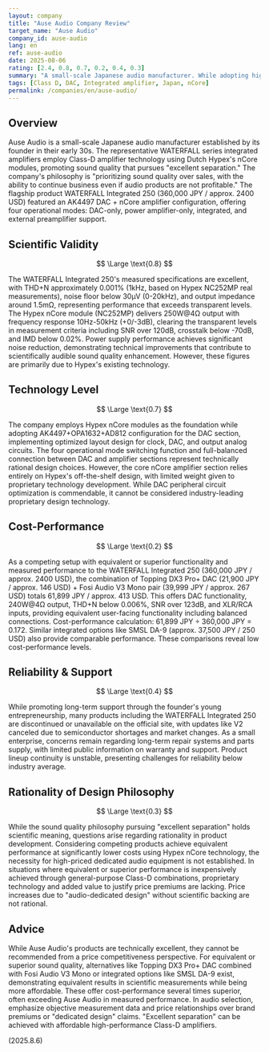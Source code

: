 ```yaml
---
layout: company
title: "Ause Audio Company Review"
target_name: "Ause Audio"
company_id: ause-audio
lang: en
ref: ause-audio
date: 2025-08-06
rating: [2.4, 0.8, 0.7, 0.2, 0.4, 0.3]
summary: "A small-scale Japanese audio manufacturer. While adopting high-performance Hypex nCore technology, the company faces significant challenges in price competitiveness compared to competing products."
tags: [Class D, DAC, Integrated amplifier, Japan, nCore]
permalink: /companies/en/ause-audio/
---
```

## Overview

Ause Audio is a small-scale Japanese audio manufacturer established by its founder in their early 30s. The representative WATERFALL series integrated amplifiers employ Class-D amplifier technology using Dutch Hypex's nCore modules, promoting sound quality that pursues "excellent separation." The company's philosophy is "prioritizing sound quality over sales, with the ability to continue business even if audio products are not profitable." The flagship product WATERFALL Integrated 250 (360,000 JPY / approx. 2400 USD) featured an AK4497 DAC + nCore amplifier configuration, offering four operational modes: DAC-only, power amplifier-only, integrated, and external preamplifier support.

## Scientific Validity

$$ \Large \text{0.8} $$

The WATERFALL Integrated 250's measured specifications are excellent, with THD+N approximately 0.001% (1kHz, based on Hypex NC252MP real measurements), noise floor below 30µV (0-20kHz), and output impedance around 1.5mΩ, representing performance that exceeds transparent levels. The Hypex nCore module (NC252MP) delivers 250W@4Ω output with frequency response 10Hz-50kHz (+0/-3dB), clearing the transparent levels in measurement criteria including SNR over 120dB, crosstalk below -70dB, and IMD below 0.02%. Power supply performance achieves significant noise reduction, demonstrating technical improvements that contribute to scientifically audible sound quality enhancement. However, these figures are primarily due to Hypex's existing technology.

## Technology Level

$$ \Large \text{0.7} $$

The company employs Hypex nCore modules as the foundation while adopting AK4497+OPA1632+AD812 configuration for the DAC section, implementing optimized layout design for clock, DAC, and output analog circuits. The four operational mode switching function and full-balanced connection between DAC and amplifier sections represent technically rational design choices. However, the core nCore amplifier section relies entirely on Hypex's off-the-shelf design, with limited weight given to proprietary technology development. While DAC peripheral circuit optimization is commendable, it cannot be considered industry-leading proprietary design technology.

## Cost-Performance

$$ \Large \text{0.2} $$

As a competing setup with equivalent or superior functionality and measured performance to the WATERFALL Integrated 250 (360,000 JPY / approx. 2400 USD), the combination of Topping DX3 Pro+ DAC (21,900 JPY / approx. 146 USD) + Fosi Audio V3 Mono pair (39,999 JPY / approx. 267 USD) totals 61,899 JPY / approx. 413 USD. This offers DAC functionality, 240W@4Ω output, THD+N below 0.006%, SNR over 123dB, and XLR/RCA inputs, providing equivalent user-facing functionality including balanced connections. Cost-performance calculation: 61,899 JPY ÷ 360,000 JPY = 0.172. Similar integrated options like SMSL DA-9 (approx. 37,500 JPY / 250 USD) also provide comparable performance. These comparisons reveal low cost-performance levels.

## Reliability & Support

$$ \Large \text{0.4} $$

While promoting long-term support through the founder's young entrepreneurship, many products including the WATERFALL Integrated 250 are discontinued or unavailable on the official site, with updates like V2 canceled due to semiconductor shortages and market changes. As a small enterprise, concerns remain regarding long-term repair systems and parts supply, with limited public information on warranty and support. Product lineup continuity is unstable, presenting challenges for reliability below industry average.

## Rationality of Design Philosophy

$$ \Large \text{0.3} $$

While the sound quality philosophy pursuing "excellent separation" holds scientific meaning, questions arise regarding rationality in product development. Considering competing products achieve equivalent performance at significantly lower costs using Hypex nCore technology, the necessity for high-priced dedicated audio equipment is not established. In situations where equivalent or superior performance is inexpensively achieved through general-purpose Class-D combinations, proprietary technology and added value to justify price premiums are lacking. Price increases due to "audio-dedicated design" without scientific backing are not rational.

## Advice

While Ause Audio's products are technically excellent, they cannot be recommended from a price competitiveness perspective. For equivalent or superior sound quality, alternatives like Topping DX3 Pro+ DAC combined with Fosi Audio V3 Mono or integrated options like SMSL DA-9 exist, demonstrating equivalent results in scientific measurements while being more affordable. These offer cost-performance several times superior, often exceeding Ause Audio in measured performance. In audio selection, emphasize objective measurement data and price relationships over brand premiums or "dedicated design" claims. "Excellent separation" can be achieved with affordable high-performance Class-D amplifiers.

(2025.8.6)
